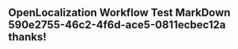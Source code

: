 <properties
ms.topic="hero-topic"
ms.test1="hero-topic"
ms.test2="test"/>

## OpenLocalization Workflow Test MarkDown 590e2755-46c2-4f6d-ace5-0811ecbec12a thanks!
<!--HONumber=Mar16_HO3-->
